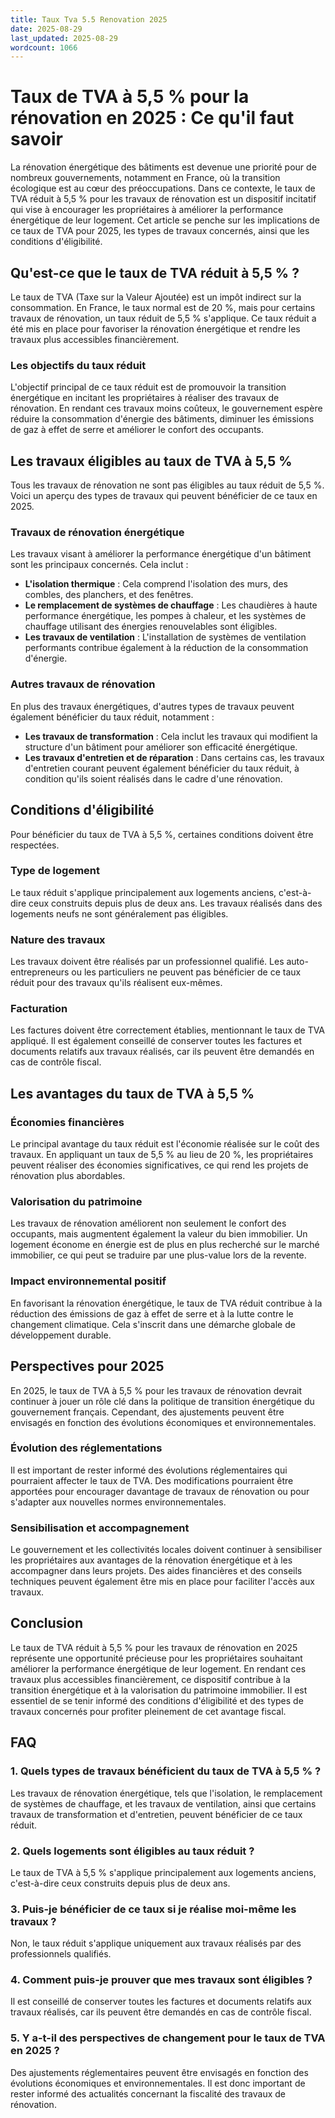 ```yaml
---
title: Taux Tva 5.5 Renovation 2025
date: 2025-08-29
last_updated: 2025-08-29
wordcount: 1066
---
```


# Taux de TVA à 5,5 % pour la rénovation en 2025 : Ce qu'il faut savoir

La rénovation énergétique des bâtiments est devenue une priorité pour de nombreux gouvernements, notamment en France, où la transition écologique est au cœur des préoccupations. Dans ce contexte, le taux de TVA réduit à 5,5 % pour les travaux de rénovation est un dispositif incitatif qui vise à encourager les propriétaires à améliorer la performance énergétique de leur logement. Cet article se penche sur les implications de ce taux de TVA pour 2025, les types de travaux concernés, ainsi que les conditions d'éligibilité.

## Qu'est-ce que le taux de TVA réduit à 5,5 % ?

Le taux de TVA (Taxe sur la Valeur Ajoutée) est un impôt indirect sur la consommation. En France, le taux normal est de 20 %, mais pour certains travaux de rénovation, un taux réduit de 5,5 % s'applique. Ce taux réduit a été mis en place pour favoriser la rénovation énergétique et rendre les travaux plus accessibles financièrement.

### Les objectifs du taux réduit

L'objectif principal de ce taux réduit est de promouvoir la transition énergétique en incitant les propriétaires à réaliser des travaux de rénovation. En rendant ces travaux moins coûteux, le gouvernement espère réduire la consommation d'énergie des bâtiments, diminuer les émissions de gaz à effet de serre et améliorer le confort des occupants.

## Les travaux éligibles au taux de TVA à 5,5 %

Tous les travaux de rénovation ne sont pas éligibles au taux réduit de 5,5 %. Voici un aperçu des types de travaux qui peuvent bénéficier de ce taux en 2025.

### Travaux de rénovation énergétique

Les travaux visant à améliorer la performance énergétique d'un bâtiment sont les principaux concernés. Cela inclut :

- **L'isolation thermique** : Cela comprend l'isolation des murs, des combles, des planchers, et des fenêtres.
- **Le remplacement de systèmes de chauffage** : Les chaudières à haute performance énergétique, les pompes à chaleur, et les systèmes de chauffage utilisant des énergies renouvelables sont éligibles.
- **Les travaux de ventilation** : L'installation de systèmes de ventilation performants contribue également à la réduction de la consommation d'énergie.

### Autres travaux de rénovation

En plus des travaux énergétiques, d'autres types de travaux peuvent également bénéficier du taux réduit, notamment :

- **Les travaux de transformation** : Cela inclut les travaux qui modifient la structure d'un bâtiment pour améliorer son efficacité énergétique.
- **Les travaux d'entretien et de réparation** : Dans certains cas, les travaux d'entretien courant peuvent également bénéficier du taux réduit, à condition qu'ils soient réalisés dans le cadre d'une rénovation.

## Conditions d'éligibilité

Pour bénéficier du taux de TVA à 5,5 %, certaines conditions doivent être respectées.

### Type de logement

Le taux réduit s'applique principalement aux logements anciens, c'est-à-dire ceux construits depuis plus de deux ans. Les travaux réalisés dans des logements neufs ne sont généralement pas éligibles.

### Nature des travaux

Les travaux doivent être réalisés par un professionnel qualifié. Les auto-entrepreneurs ou les particuliers ne peuvent pas bénéficier de ce taux réduit pour des travaux qu'ils réalisent eux-mêmes.

### Facturation

Les factures doivent être correctement établies, mentionnant le taux de TVA appliqué. Il est également conseillé de conserver toutes les factures et documents relatifs aux travaux réalisés, car ils peuvent être demandés en cas de contrôle fiscal.

## Les avantages du taux de TVA à 5,5 %

### Économies financières

Le principal avantage du taux réduit est l'économie réalisée sur le coût des travaux. En appliquant un taux de 5,5 % au lieu de 20 %, les propriétaires peuvent réaliser des économies significatives, ce qui rend les projets de rénovation plus abordables.

### Valorisation du patrimoine

Les travaux de rénovation améliorent non seulement le confort des occupants, mais augmentent également la valeur du bien immobilier. Un logement économe en énergie est de plus en plus recherché sur le marché immobilier, ce qui peut se traduire par une plus-value lors de la revente.

### Impact environnemental positif

En favorisant la rénovation énergétique, le taux de TVA réduit contribue à la réduction des émissions de gaz à effet de serre et à la lutte contre le changement climatique. Cela s'inscrit dans une démarche globale de développement durable.

## Perspectives pour 2025

En 2025, le taux de TVA à 5,5 % pour les travaux de rénovation devrait continuer à jouer un rôle clé dans la politique de transition énergétique du gouvernement français. Cependant, des ajustements peuvent être envisagés en fonction des évolutions économiques et environnementales.

### Évolution des réglementations

Il est important de rester informé des évolutions réglementaires qui pourraient affecter le taux de TVA. Des modifications pourraient être apportées pour encourager davantage de travaux de rénovation ou pour s'adapter aux nouvelles normes environnementales.

### Sensibilisation et accompagnement

Le gouvernement et les collectivités locales doivent continuer à sensibiliser les propriétaires aux avantages de la rénovation énergétique et à les accompagner dans leurs projets. Des aides financières et des conseils techniques peuvent également être mis en place pour faciliter l'accès aux travaux.

## Conclusion

Le taux de TVA réduit à 5,5 % pour les travaux de rénovation en 2025 représente une opportunité précieuse pour les propriétaires souhaitant améliorer la performance énergétique de leur logement. En rendant ces travaux plus accessibles financièrement, ce dispositif contribue à la transition énergétique et à la valorisation du patrimoine immobilier. Il est essentiel de se tenir informé des conditions d'éligibilité et des types de travaux concernés pour profiter pleinement de cet avantage fiscal.

## FAQ

### 1. Quels types de travaux bénéficient du taux de TVA à 5,5 % ?

Les travaux de rénovation énergétique, tels que l'isolation, le remplacement de systèmes de chauffage, et les travaux de ventilation, ainsi que certains travaux de transformation et d'entretien, peuvent bénéficier de ce taux réduit.

### 2. Quels logements sont éligibles au taux réduit ?

Le taux de TVA à 5,5 % s'applique principalement aux logements anciens, c'est-à-dire ceux construits depuis plus de deux ans.

### 3. Puis-je bénéficier de ce taux si je réalise moi-même les travaux ?

Non, le taux réduit s'applique uniquement aux travaux réalisés par des professionnels qualifiés.

### 4. Comment puis-je prouver que mes travaux sont éligibles ?

Il est conseillé de conserver toutes les factures et documents relatifs aux travaux réalisés, car ils peuvent être demandés en cas de contrôle fiscal.

### 5. Y a-t-il des perspectives de changement pour le taux de TVA en 2025 ?

Des ajustements réglementaires peuvent être envisagés en fonction des évolutions économiques et environnementales. Il est donc important de rester informé des actualités concernant la fiscalité des travaux de rénovation.